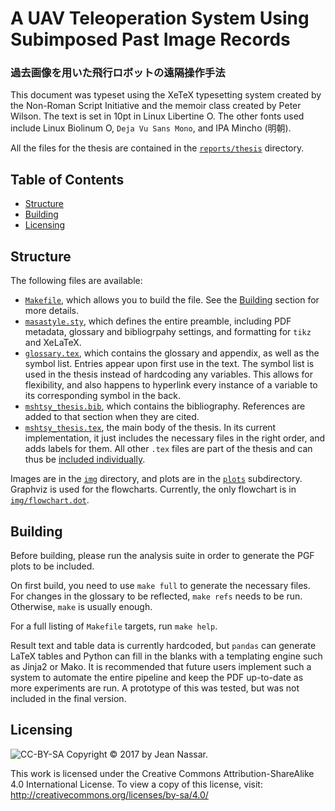 # A UAV Teleoperation System Using Subimposed Past Image Records

### 過去画像を用いた飛行ロボットの遠隔操作手法

This document was typeset using the XeTeX typesetting system created by the Non-Roman Script Initiative and the memoir class created by Peter Wilson.
The text is set in 10pt in Linux Libertine O.
The other fonts used include Linux Biolinum O, `Deja Vu Sans Mono`, and IPA Mincho (明朝).

All the files for the thesis are contained in the [`reports/thesis`](../reports/thesis) directory.

## Table of Contents

* [Structure](#structure)
* [Building](#building)
* [Licensing](#licensing)

## Structure
The following files are available:

* [`Makefile`](../reports/thesis/Makefile), which allows you to build the file. See the [Building](#building) section for more details.
* [`masastyle.sty`](../reports/thesis/masastyle.sty), which defines the entire preamble, including PDF metadata, glossary and bibliogrpahy settings, and formatting for `tikz` and XeLaTeX.
* [`glossary.tex`](../reports/thesis/glossary.tex), which contains the glossary and appendix, as well as the symbol list.
Entries appear upon first use in the text.
The symbol list is used in the thesis instead of hardcoding any variables.
This allows for flexibility, and also happens to hyperlink every instance of a variable to its corresponding symbol in the back.
* [`mshtsy_thesis.bib`](../reports/thesis/mshtsy_thesis.bib), which contains the bibliography.
References are added to that section when they are cited.
* [`mshtsy_thesis.tex`](../reports/thesis/mshtsy_thesis.tex), the main body of the thesis.
In its current implementation, it just includes the necessary files in the right order, and adds labels for them.
All other `.tex` files are part of the thesis and can thus be [included individually](../reports/thesis/mshtsy_thesis.tex#L9).

Images are in the [`img`](../reports/thesis/img) directory, and plots are in the [`plots`](../reports/thesis/img/plots) subdirectory.
Graphviz is used for the flowcharts.
Currently, the only flowchart is in [`img/flowchart.dot`](../reports/thesis/img/flowchart.dot`).

## Building
Before building, please run the analysis suite in order to generate the PGF plots to be included.

On first build, you need to use `make full` to generate the necessary files.
For changes in the glossary to be reflected, `make refs` needs to be run.
Otherwise, `make` is usually enough.

For a full listing of `Makefile` targets, run `make help`.

Result text and table data is currently hardcoded, but `pandas` can generate LaTeX tables and Python can fill in the blanks with a templating engine such as Jinja2 or Mako.
It is recommended that future users implement such a system to automate the entire pipeline and keep the PDF up-to-date as more experiments are run.
A prototype of this was tested, but was not included in the final version.

## Licensing
![CC-BY-SA](https://i.creativecommons.org/l/by-sa/4.0/88x31.png)
Copyright © 2017 by Jean Nassar.

This work is licensed under the Creative Commons Attribution-ShareAlike 4.0 International License.
To view a copy of this license, visit:
http://creativecommons.org/licenses/by-sa/4.0/
